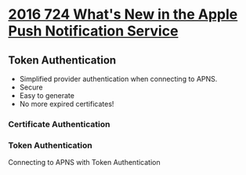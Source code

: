 
# [2016 724 What's New in the Apple Push Notification Service](https://developer.apple.com/videos/play/wwdc2016/724/)

## Token Authentication

* Simplified provider authentication when connecting to APNS.
* Secure
* Easy to generate
* No more expired certificates!

### Certificate Authentication

### Token Authentication

Connecting to APNS with Token Authentication
